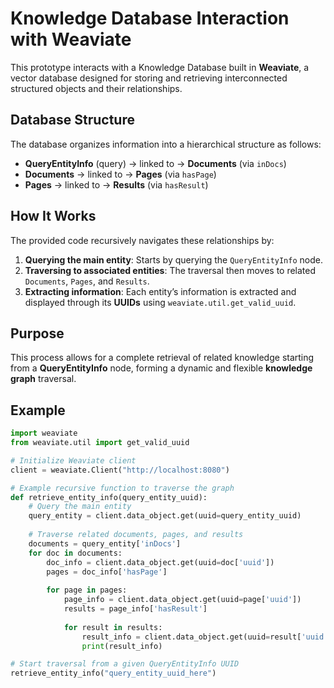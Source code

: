 # Knowledge Database Interaction with Weaviate

This prototype interacts with a Knowledge Database built in **Weaviate**, a vector database designed for storing and retrieving interconnected structured objects and their relationships.

## Database Structure

The database organizes information into a hierarchical structure as follows:

- **QueryEntityInfo** (query) → linked to → **Documents** (via `inDocs`)
- **Documents** → linked to → **Pages** (via `hasPage`)
- **Pages** → linked to → **Results** (via `hasResult`)

## How It Works

The provided code recursively navigates these relationships by:

1. **Querying the main entity**: Starts by querying the `QueryEntityInfo` node.
2. **Traversing to associated entities**: The traversal then moves to related `Documents`, `Pages`, and `Results`.
3. **Extracting information**: Each entity’s information is extracted and displayed through its **UUIDs** using `weaviate.util.get_valid_uuid`.

## Purpose

This process allows for a complete retrieval of related knowledge starting from a **QueryEntityInfo** node, forming a dynamic and flexible **knowledge graph** traversal.

## Example

```python
import weaviate
from weaviate.util import get_valid_uuid

# Initialize Weaviate client
client = weaviate.Client("http://localhost:8080")

# Example recursive function to traverse the graph
def retrieve_entity_info(query_entity_uuid):
    # Query the main entity
    query_entity = client.data_object.get(uuid=query_entity_uuid)
    
    # Traverse related documents, pages, and results
    documents = query_entity['inDocs']
    for doc in documents:
        doc_info = client.data_object.get(uuid=doc['uuid'])
        pages = doc_info['hasPage']
        
        for page in pages:
            page_info = client.data_object.get(uuid=page['uuid'])
            results = page_info['hasResult']
            
            for result in results:
                result_info = client.data_object.get(uuid=result['uuid'])
                print(result_info)

# Start traversal from a given QueryEntityInfo UUID
retrieve_entity_info("query_entity_uuid_here")
